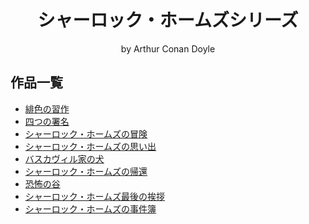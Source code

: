 <h1 align="center">
シャーロック・ホームズシリーズ
</h1>

<p align="center">
by Arthur Conan Doyle
</p>

## 作品一覧

- [緋色の習作](https://solareenlo.com/A_Study_in_Scarlet/)
- [四つの署名](https://solareenlo.com/The_Sign_of_the_Four/)
- [シャーロック・ホームズの冒険](https://solareenlo.com/The_Adventures_of_Sherlock_Holmes/)
- [シャーロック・ホームズの思い出](https://solareenlo.com/The_Memoirs_of_Sherlock_Holmes/)
- [バスカヴィル家の犬](https://solareenlo.com/The_Hound_of_the_Baskervilles/)
- [シャーロック・ホームズの帰還](https://solareenlo.com/The_Return_of_Sherlock_Holmes/)
- [恐怖の谷](https://solareenlo.com/The_Valley_of_Fear/)
- [シャーロック・ホームズ最後の挨拶](https://solareenlo.com/His_Last_Bow/)
- [シャーロック・ホームズの事件簿](https://solareenlo.com/The_Case-Book_of_Sherlock_Holmes/)
